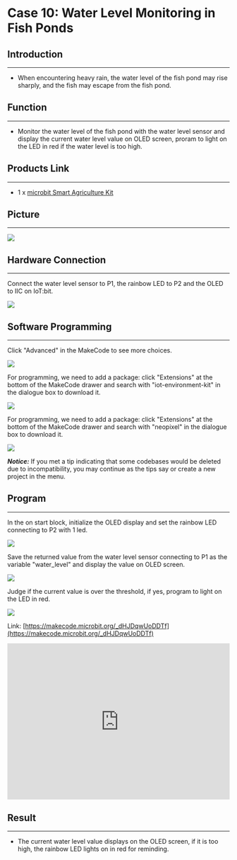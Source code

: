 # Case 10: Water Level Monitoring in Fish Ponds 


##  Introduction
---

- When encountering heavy rain, the water level of the fish pond may rise sharply, and the fish may escape from the fish pond.

##  Function
---
- Monitor the water level of the fish pond with the water level sensor and display the current water level value on OLED screen, proram to light on the LED in red if the water level is too high. 

## Products Link
---
- 1 x [microbit Smart Agriculture Kit](https://www.elecfreaks.com/micro-bit-smart-agriculture-kit-without-micro-bit-board.html)

## Picture
---
![](./images/microbit-Smart-Agriculture-Kit-case-01-02.png)

## Hardware Connection
---

Connect the water level sensor to P1, the rainbow LED to P2 and the OLED to IIC on IoT:bit. 

![](./images/microbit-Smart-Agriculture-Kit-case-10-03.png)

## Software Programming 

---

Click "Advanced" in the MakeCode to see more choices.

![](./images/microbit-Smart-Agriculture-Kit-case-01-04.png)

For programming, we need to add a package: click "Extensions" at the bottom of the MakeCode drawer and search with "iot-environment-kit" in the dialogue box to download it. 

![](./images/microbit-Smart-Agriculture-Kit-case-01-05.png)

For programming, we need to add a package: click "Extensions" at the bottom of the MakeCode drawer and search with "neopixel" in the dialogue box to download it. 

![](./images/microbit-Smart-Agriculture-Kit-case-03-06.png)

***Notice:*** If you met a tip indicating that some codebases would be deleted due to incompatibility, you may continue as the tips say or create a new project in the menu. 

## Program

---
In the on start block, initialize the OLED display and set the rainbow LED connecting to P2 with 1 led. 

![](./images/microbit-Smart-Agriculture-Kit-case-10-07.png)

Save the returned value from the water level sensor connecting to P1 as the variable "water_level" and display the value on OLED screen. 

![](./images/microbit-Smart-Agriculture-Kit-case-10-08.png)

Judge if the current value is over the threshold, if yes, program to light on the LED in red. 

![](./images/microbit-Smart-Agriculture-Kit-case-10-09.png)


Link: [https://makecode.microbit.org/_dHJDqwUoDDTf](https://makecode.microbit.org/_dHJDqwUoDDTf)

<div style="position:relative;height:0;padding-bottom:70%;overflow:hidden;">
<iframe style="position:absolute;top:0;left:0;width:100%;height:100%;" src="https://makecode.microbit.org/#pub:https://makecode.microbit.org/_dHJDqwUoDDTf" frameborder="0" sandbox="allow-popups allow-forms allow-scripts allow-same-origin">
</iframe>
</div>  


## Result
---
- The current water level value displays on the OLED screen, if it is too high, the rainbow LED lights on in red for reminding. 



